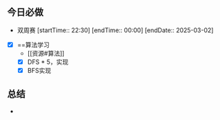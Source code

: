 ## 今日必做
-  双周赛 [startTime:: 22:30]  [endTime:: 00:00]  [endDate:: 2025-03-02]
* [x] ==算法学习
	* [[资源#算法]]
	* [x] DFS * 5，实现
	* [x] BFS实现
## 总结
* 